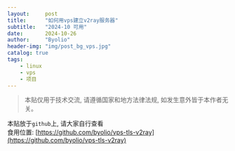 ```yaml
---
layout:     post
title:      "如何用vps建立v2ray服务器"
subtitle:   "2024-10 可用"
date:       2024-10-26
author:     "Byolio"
header-img: "img/post_bg_vps.jpg"
catalog: true
tags:
    - linux
    - vps
    - 项目
---
```

> 本贴仅用于技术交流, 请遵循国家和地方法律法规, 如发生意外皆于本作者无关。

本贴放于`github`上, 请大家自行查看 \
食用位置: [https://github.com/byolio/vps-tls-v2ray](https://github.com/byolio/vps-tls-v2ray)